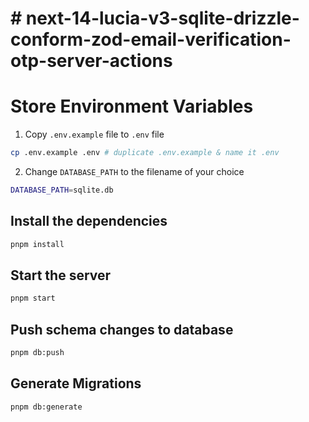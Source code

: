 # # next-14-lucia-v3-sqlite-drizzle-conform-zod-email-verification-otp-server-actions

# Store Environment Variables

1. Copy `.env.example` file to `.env` file

```bash
cp .env.example .env # duplicate .env.example & name it .env
```

2. Change `DATABASE_PATH` to the filename of your choice

```bash
DATABASE_PATH=sqlite.db
```

## Install the dependencies

```bash
pnpm install
```

## Start the server

```bash
pnpm start
```

## Push schema changes to database

```bash
pnpm db:push
```

## Generate Migrations

```bash
pnpm db:generate
```
